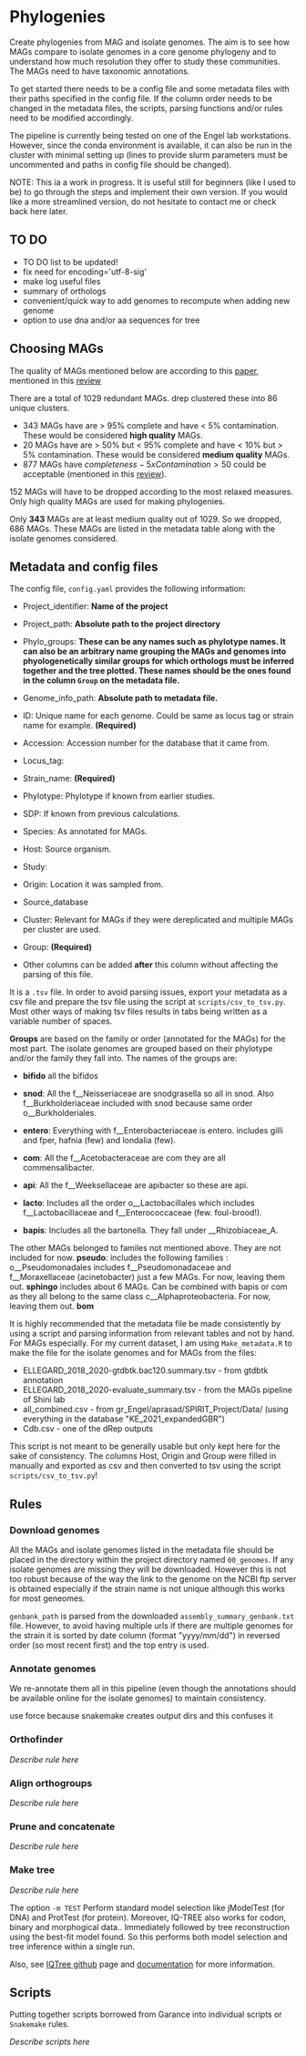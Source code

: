 # Phylogenies

Create phylogenies from MAG and isolate genomes. The aim is to see how MAGs compare to isolate genomes in a core genome phylogeny and to understand how much resolution they offer to study these communities. The MAGs need to have taxonomic annotations.

To get started there needs to be a config file and some metadata files with their paths specified in the config file. If the column order needs to be changed in the metadata files, the scripts, parsing functions and/or rules need to be modified accordingly.

The pipeline is currently being tested on one of the Engel lab workstations. However, since the conda environment is available, it can also be run in the cluster with minimal setting up (lines to provide slurm parameters must be uncommented and paths in config file should be changed).

NOTE: This ia a work in progress. It is useful still for beginners (like I used to be) to go through the steps and implement their own version. If you would like a more streamlined version, do not hesitate to contact me or check back here later.

## TO DO

- TO DO list to be updated!
- fix need for encoding='utf-8-sig'
- make log useful files
- summary of orthologs
- convenient/quick way to add genomes to recompute when adding new genome
- option to use dna and/or aa sequences for tree

## Choosing MAGs

The quality of MAGs mentioned below are according to this [paper](https://doi.org/10.1038/s41586-019-0965-1), mentioned in this [review](https://doi.org/10.1016/j.csbj.2021.11.028)

There are a total of 1029 redundant MAGs. drep clustered these into 86 unique clusters.

* 343 MAGs have are > 95% complete and have < 5% contamination. These would be considered **high quality** MAGs.
* 20 MAGs have are > 50% but < 95% complete and have < 10% but > 5% contamination. These would be considered **medium quality** MAGs.
* 877 MAGs have $completeness - 5 x Contamination > 50$ could be acceptable (mentioned in this [review](https://doi.org/10.1016/j.csbj.2021.11.028)).

152 MAGs will have to be dropped according to the most relaxed measures. Only high quality MAGs are used for making phylogenies.

Only **343** MAGs are at least medium quality out of 1029. So we dropped, 686 MAGs. These MAGs are listed in the metadata table along with the isolate genomes considered.

## Metadata and config files

The config file, `config.yaml` provides the following information:

* Project_identifier: **Name of the project**
* Project_path: **Absolute path to the project directory**
* Phylo_groups: **These can be any names such as phylotype names. It can also be an arbitrary name grouping the MAGs and genomes into phyologenetically similar groups for which orthologs must be inferred together and the tree plotted. These names should be the ones found in the column `Group` on the metadata file.**
* Genome_info_path: **Absolute path to metadata file.**


* ID: Unique name for each genome. Could be same as locus tag or strain name for example. **(Required)**
* Accession: Accession number for the database that it came from.
* Locus_tag:
* Strain_name: **(Required)**
* Phylotype: Phylotype if known from earlier studies.
* SDP: If known from previous calculations.
* Species: As annotated for MAGs.
* Host: Source organism.
* Study:
* Origin: Location it was sampled from.
* Source_database
* Cluster: Relevant for MAGs if they were dereplicated and multiple MAGs per cluster are used.
* Group: **(Required)**
* Other columns can be added **after** this column without affecting the parsing of this file.

It is a `.tsv` file. In order to avoid parsing issues, export your metadata as a csv file and prepare the tsv file using the script at `scripts/csv_to_tsv.py`. Most other ways of making tsv files results in tabs being written as a variable number of spaces.

**Groups** are based on the family or order (annotated for the MAGs) for the most part. The isolate genomes are grouped based on their phylotype and/or the family they fall into. The names of the groups are:

* **bifido** all the bifidos

* **snod**: All the f__Neisseriaceae are snodgrasella so all in snod. Also f__Burkholderiaceae included with snod because same order o__Burkholderiales.

* **entero**: Everything with f__Enterobacteriaceae is entero. includes gilli and fper, hafnia (few) and londalia (few).

* **com**: All the f__Acetobacteraceae are com they are all commensalibacter.

* **api**: All the f__Weeksellaceae are apibacter so these are api.

* **lacto**: Includes all the order o__Lactobacillales which includes f__Lactobacillaceae and f__Enterococcaceae (few. foul-brood!).

* **bapis**: Includes all the bartonella. They fall under __Rhizobiaceae_A.

The other MAGs belonged to familes not mentioned above. They are not included for now.
**pseudo**: includes the following families : o__Pseudomonadales includes f__Pseudomonadaceae and f__Moraxellaceae (acinetobacter) just a few MAGs. For now, leaving them out.
**sphingo** includes about 6 MAGs. Can be combined with bapis or com as they all belong to the same class c__Alphaproteobacteria. For now, leaving them out.
**bom**

It is highly recommended that the metadata file be made consistently by using a script and parsing information from relevant tables and not by hand. For MAGs especially. For my current dataset, I am using `Make_metadata.R` to make the file for the isolate genomes and for MAGs from the files:

* ELLEGARD_2018_2020-gtdbtk.bac120.summary.tsv - from gtdbtk annotation
* ELLEGARD_2018_2020-evaluate_summary.tsv - from the MAGs pipeline of Shini lab
* all_combined.csv - from gr_Engel/aprasad/SPIRIT_Project/Data/ (using everything in the database "KE_2021_expandedGBR")
* Cdb.csv - one of the dRep outputs

This script is not meant to be generally usable but only kept here for the sake of consistency. The columns Host, Origin and Group were filled in manually and exported as csv and then converted to tsv using the script `scripts/csv_to_tsv.py`!


## Rules

### Download genomes

All the MAGs and isolate genomes listed in the metadata file should be placed in the directory within the project directory named `00_genomes`. If any isolate genomes are missing they will be downloaded. However this is not too robust because of the way the link to the genome on the NCBI ftp server is obtained especially if the strain name is not unique although this works for most geneomes.

`genbank_path` is parsed from the downloaded `assembly_summary_genbank.txt` file. However, to avoid having multiple urls if there are
multiple genomes for the strain it is sorted by date column (format "yyyy/mm/dd") in reversed order (so most recent first) and the top entry is used.

### Annotate genomes

We re-annotate them all in this pipeline (even though the annotations should be available online for the isolate genomes) to maintain consistency.

use force because snakemake creates output dirs and this confuses it

### Orthofinder

*Describe rule here*

### Align orthogroups

*Describe rule here*

### Prune and concatenate

*Describe rule here*

### Make tree

*Describe rule here*

The option `-m TEST` Perform standard model selection like jModelTest (for DNA) and ProtTest (for protein). Moreover, IQ-TREE also works for codon, binary and morphogical data.. Immediately followed by tree reconstruction using the best-fit model found. So this performs both model selection and tree inference within a single run.

Also, see [IQTree github](https://github.com/Cibiv/IQ-TREE) page and [documentation](http://www.iqtree.org/doc/Command-Reference) for more information.

## Scripts

Putting together scripts borrowed from Garance into individual scripts or `Snakemake` rules.

*Describe scripts here*
